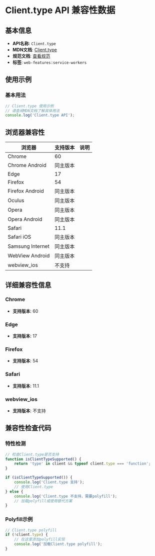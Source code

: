 # Client.type API 兼容性数据

## 基本信息

- **API名称**: `Client.type`
- **MDN文档**: [Client.type](https://developer.mozilla.org/docs/Web/API/Client/type)
- **规范文档**: [查看规范](https://w3c.github.io/ServiceWorker/#client-type)
- **标签**: `web-features:service-workers`

## 使用示例

### 基本用法

```javascript
// Client.type 使用示例
// 请查阅MDN文档了解具体用法
console.log('Client.type API');
```

## 浏览器兼容性

| 浏览器 | 支持版本 | 说明 |
|--------|----------|------|
| Chrome | 60 |  |
| Chrome Android | 同主版本 |  |
| Edge | 17 |  |
| Firefox | 54 |  |
| Firefox Android | 同主版本 |  |
| Oculus | 同主版本 |  |
| Opera | 同主版本 |  |
| Opera Android | 同主版本 |  |
| Safari | 11.1 |  |
| Safari iOS | 同主版本 |  |
| Samsung Internet | 同主版本 |  |
| WebView Android | 同主版本 |  |
| webview_ios | 不支持 |  |

## 详细兼容性信息

### Chrome

- **支持版本**: 60

### Edge

- **支持版本**: 17

### Firefox

- **支持版本**: 54

### Safari

- **支持版本**: 11.1

### webview_ios

- **支持版本**: 不支持

## 兼容性检查代码

### 特性检测

```javascript
// 检查Client.type是否支持
function isClientTypeSupported() {
    return 'type' in client && typeof client.type === 'function';
}

if (isClientTypeSupported()) {
    console.log('Client.type 支持');
    // 使用Client.type
} else {
    console.log('Client.type 不支持，需要polyfill');
    // 加载polyfill或使用替代方案
}
```

### Polyfill示例

```javascript
// Client.type polyfill
if (!client.type) {
    // 在这里添加polyfill实现
    console.log('加载Client.type polyfill');
}
```

